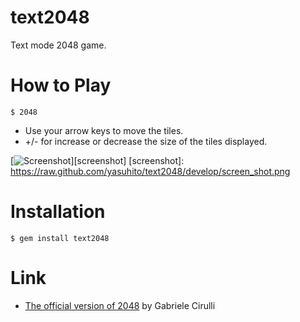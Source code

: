 text2048
========

Text mode 2048 game.

How to Play
===========

```
$ 2048
```

- Use your arrow keys to move the tiles.
- +/- for increase or decrease the size of the tiles displayed.

[![Screenshot](https://raw.github.com/yasuhito/text2048/develop/screen_shot.png)][screenshot]
[screenshot]: https://raw.github.com/yasuhito/text2048/develop/screen_shot.png

Installation
============

```
$ gem install text2048
```

Link
====

 * [The official version of 2048](http://gabrielecirulli.github.io/2048/) by Gabriele Cirulli
